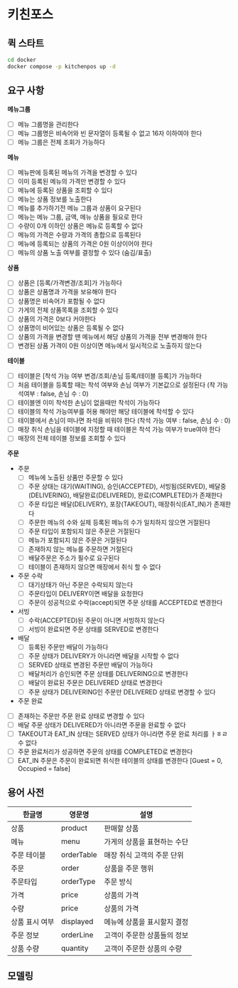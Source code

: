 # 키친포스

## 퀵 스타트

```sh
cd docker
docker compose -p kitchenpos up -d
```

## 요구 사항
**메뉴그룹**

- [ ]  메뉴 그룹명을 관리한다
- [ ]  메뉴 그룹명은 비속어와 빈 문자열이 등록될 수 없고 16자 이하여야 한다
- [ ]  메뉴 그룹은 전체 조회가 가능하다

**메뉴**

- [ ]  메뉴판에 등록된 메뉴의 가격을 변경할 수 있다
- [ ]  이미 등록된 메뉴의 가격만 변경할 수 있다
- [ ]  메뉴에 등록된 상품을 조회할 수 있다
- [ ]  메뉴는 상품 정보를 노출한다
- [ ]  메뉴를 추가하기전 메뉴 그룹과 상품이 요구된다
- [ ]  메뉴는 메뉴 그룹, 금액, 메뉴 상품을 필요로 한다
- [ ]  수량이 0개 이하인 상품은 메뉴로 등록할 수 없다
- [ ]  메뉴의 가격은 수량과 가격의 총합으로 등록된다
- [ ]  메뉴에 등록되는 상품의 가격은 0원 이상이어야 한다
- [ ]  메뉴의 상품 노출 여부를 결정할 수 있다 (숨김/표출)

**상품**

- [ ]  상품은 [등록/가격변경/조회]가 가능하다
- [ ]  상품은 상품명과 가격을 보유해야 한다
- [ ]  상품명은 비속어가 포함될 수 없다
- [ ]  가게의 전체 상품목록을 조회할 수 있다
- [ ]  상품의 가격은 0보다 커야한다
- [ ]  상품명이 비어있는 상품은 등록될 수 없다
- [ ]  상품의 가격을 변경할 땐 메뉴에서 해당 상품의 가격을 전부 변경해야 한다
- [ ]  변경된 상품 가격이 0원 이상이면 메뉴에서 일시적으로 노출하지 않는다

**테이블**
- [ ]  테이블은 [착석 가능 여부 변경/조회/손님 등록/테이블 등록]가 가능하다   
- [ ]  처음 테이블을 등록할 때는 착석 여부와 손님 여부가 기본값으로 설정된다 (착 가능 석여부 : false, 손님 수 : 0)
- [ ]  테이블엔 이미 착석한 손님이 없을때만 착석이 가능하다
- [ ]  테이블의 착석 가능여부를 허용 해야만 해당 테이블에 착석할 수 있다
- [ ]  테이블에서 손님이 떠나면 좌석을 비워야 한다 (착석 가능 여부 : false, 손님 수 : 0)
- [ ]  매장 취식 손님을 테이블에 지정할 때 테이블은 착석 가능 여부가 true여야 한다 
- [ ]  매장의 전체 테이블 정보를 조회할 수 있다

**주문** 
- 주문
  - [ ]  메뉴에 노출된 상품만 주문할 수 있다
  - [ ]  주문 상태는 대기(WAITING), 승인(ACCEPTED), 서빙됨(SERVED), 배달중(DELIVERING), 배달완료(DELIVERED), 완료(COMPLETED)가 존재한다
  - [ ]  주문 타입은 배달(DELIVERY), 포장(TAKEOUT), 매장취식(EAT_IN)가 존재한다
  - [ ]  주문한 메뉴의 수와 실제 등록된 메뉴의 수가 일치하지 않으면 거절된다
  - [ ]  주문 타입이 포함되지 않은 주문은 거절된다
  - [ ]  메뉴가 포함되지 않은 주문은 거절된다
  - [ ]  존재하지 않는 메뉴를 주문하면 거절된다
  - [ ]  배달주문은 주소가 필수로 요구된다
  - [ ]  테이블이 존재하지 않으면 매장에서 취식 할 수 없다
- 주문 수락
  - [ ]  대기상태가 아닌 주문은 수락되지 않는다
  - [ ]  주문타입이 DELIVERY이면 배달을 요청한다
  - [ ]  주문이 성공적으로 수락(accept)되면 주문 상태를 ACCEPTED로 변경한다
- 서빙
  - [ ]  수락(ACCEPTED)된 주문이 아니면 서빙하지 않는다
  - [ ]  서빙이 완료되면 주문 상태를 SERVED로 변경한다
- 배달
  - [ ]  등록된 주문만 배달이 가능하다
  - [ ]  주문 상태가 DELIVERY가 아니라면 배달을 시작할 수 없다
  - [ ]  SERVED 상태로 변경된 주문만 배달이 가능하다
  - [ ]  배달처리가 승인되면 주문 상태를 DELIVERING으로 변경한다
  - [ ]  배달이 완료된 주문은 DELIVERED 상태로 변경한다
  - [ ]  주문 상태가 DELIVERING인 주문만 DELIVERED 상태로 변경할 수 있다
- 주문 완료
-  [ ] 존재하는 주문만 주문 완료 상태로 변경할 수 있다
-  [ ] 배달 주문 상태가 DELIVERED가 아니라면 주문을 완료할 수 없다
-  [ ] TAKEOUT과 EAT_IN 상태는 SERVED 상태가 아니라면 주문 완료 처리를 ㅏㅎㄹ 수 없다
-  [ ] 주문 완료처리가 성공하면 주문의 상태를 COMPLETED로 변경한다
-  [ ] EAT_IN 주문은 주문이 완료되면 취식한 테이블의 상태를 변경한다 [Guest = 0, Occupied = false] 

## 용어 사전

| 한글명     | 영문명           | 설명             |
|---------|---------------|----------------|
| 상품      | product       | 판매할 상품         |
| 메뉴      | menu          | 가게의 상품을 표현하는 수단 |
| 주문 테이블  | orderTable    | 매장 취식 고객의 주문 단위 |
| 주문      | order         | 상품을 주문 행위      |
| 주문타입    | orderType     | 주문 방식          |
| 가격      | price         | 상품의 가격         |
| 수량      | price         | 상품의 가격         |
| 상품 표시 여부 | displayed     | 메뉴에 상품을 표시할지 결정 |
| 주문 정보   | orderLine | 고객이 주문한 상품들의 정보 |
| 상품 수량   | quantity | 고객이 주문한 상품의 수량 |

## 모델링
